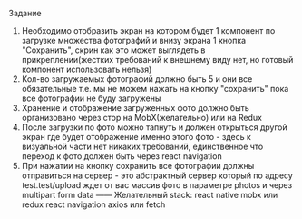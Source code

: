 Задание 

1) Необходимо отобразить экран на котором будет 1 компонент по загрузке множества фотографий и внизу экрана 1 кнопка "Сохранить", скрин как это может выглядеть в прикреплении(жестких требований к внешнему виду нет, но готовый компонент использовать нельзя)
2) Кол-во загружаемых фотографий должно быть 5 и они все обязательные т.е. мы не можем нажать на кнопку "сохранить" пока все фотографии не буду загружены
3) Хранение и отображение загруженных фото должно быть организовано через стор на MobX(желательно) или на Redux
4) После загрузки по фото можно тапнуть и должен открыться другой экран где будет отображение именно этого фото - здесь к визуальной части нет никаких требований, единственное что переход к фото должен быть через react navigation
5) При нажатии на кнопку сохранить все фотографии должны отправиться на сервер - это абстрактный сервер который по адресу test.test/upload ждет от вас массив фото в параметре photos и через multipart form data
——
Желательный stack:
react native
mobx или redux
react navigation
axios или fetch
